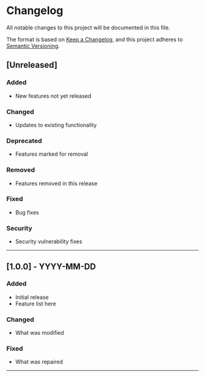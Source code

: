 # Changelog

All notable changes to this project will be documented in this file.

The format is based on [Keep a Changelog](https://keepachangelog.com/en/1.0.0/),
and this project adheres to [Semantic Versioning](https://semver.org/spec/v2.0.0.html).

## [Unreleased]

### Added
- New features not yet released

### Changed
- Updates to existing functionality

### Deprecated
- Features marked for removal

### Removed
- Features removed in this release

### Fixed
- Bug fixes

### Security
- Security vulnerability fixes

---

## [1.0.0] - YYYY-MM-DD

### Added
- Initial release
- Feature list here

### Changed
- What was modified

### Fixed
- What was repaired

---

<!-- 
Template for new versions:

## [X.Y.Z] - YYYY-MM-DD

### Added
- New features

### Changed
- Changes in existing functionality

### Deprecated
- Soon-to-be removed features

### Removed
- Removed features

### Fixed
- Bug fixes

### Security
- Vulnerability fixes
-->